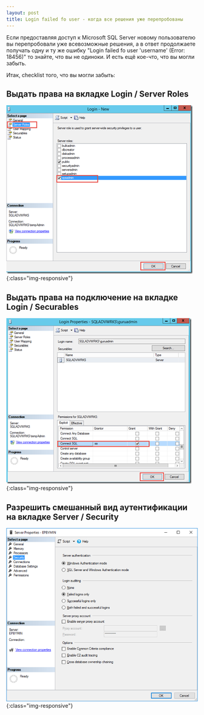 ```yaml
---
layout: post
title: Login failed fo user - когда все решения уже перепробованы 
---
```


Если предоставляя доступ к Microsoft SQL Server новому пользователю вы перепробовали уже всевозможные решения, а в ответ продолжаете получать одну и ту же ошибку "Login failed fo user 'username' (Error: 18456)" то знайте, что вы не одиноки. И есть ещё кое-что, что вы могли забыть.

Итак, checklist того, что вы могли забыть:

## Выдать права на вкладке Login / Server Roles

![instantiate function](/images/post/login_failed_1.png){:class="img-responsive"}

## Выдать права на подключение на вкладке Login / Securables

![instantiate function](/images/post/login_failed_2.png){:class="img-responsive"}

## Разрешить смешанный вид аутентификации на вкладке Server / Security

![instantiate function](/images/post/login_failed_3.png){:class="img-responsive"}